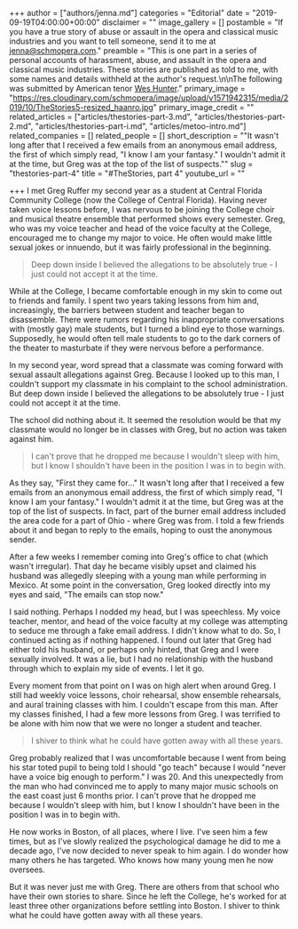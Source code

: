 +++
author = ["authors/jenna.md"]
categories = "Editorial"
date = "2019-09-19T04:00:00+00:00"
disclaimer = ""
image_gallery = []
postamble = "If you have a true story of abuse or assault in the opera and classical music industries and you want to tell someone, send it to me at [jenna@schmopera.com](mailto@jenna@schmopera.com)."
preamble = "This is one part in a series of personal accounts of harassment, abuse, and assault in the opera and classical music industries. These stories are published as told to me, with some names and details withheld at the author's request.\n\nThe following was submitted by American tenor [Wes Hunter](/scene/people/wes-hunter/)."
primary_image = "https://res.cloudinary.com/schmopera/image/upload/v1571942315/media/2019/10/TheStories5-resized_haanro.jpg"
primary_image_credit = ""
related_articles = ["articles/thestories-part-3.md", "articles/thestories-part-2.md", "articles/thestories-part-i.md", "articles/metoo-intro.md"]
related_companies = []
related_people = []
short_description = "\"It wasn't long after that I received a few emails from an anonymous email address, the first of which simply read, \"I know I am your fantasy.\" I wouldn't admit it at the time, but Greg was at the top of the list of suspects.\""
slug = "thestories-part-4"
title = "#TheStories, part 4"
youtube_url = ""

+++
I met Greg Ruffer my second year as a student at Central Florida Community College (now the College of Central Florida). Having never taken voice lessons before, I was nervous to be joining the College choir and musical theatre ensemble that performed shows every semester. Greg, who was my voice teacher and head of the voice faculty at the College, encouraged me to change my major to voice. He often would make little sexual jokes or innuendo, but it was fairly professional in the beginning.

> Deep down inside I believed the allegations to be absolutely true - I just could not accept it at the time.

While at the College, I became comfortable enough in my skin to come out to friends and family. I spent two years taking lessons from him and, increasingly, the barriers between student and teacher began to disassemble. There were rumors regarding his inappropriate conversations with (mostly gay) male students, but I turned a blind eye to those warnings. Supposedly, he would often tell male students to go to the dark corners of the theater to masturbate if they were nervous before a performance.

In my second year, word spread that a classmate was coming forward with sexual assault allegations against Greg. Because I looked up to this man, I couldn't support my classmate in his complaint to the school administration. But deep down inside I believed the allegations to be absolutely true - I just could not accept it at the time.

The school did nothing about it. It seemed the resolution would be that my classmate would no longer be in classes with Greg, but no action was taken against him.

> I can't prove that he dropped me because I wouldn't sleep with him, but I know I shouldn't have been in the position I was in to begin with.

As they say, "First they came for..." It wasn't long after that I received a few emails from an anonymous email address, the first of which simply read, "I know I am your fantasy." I wouldn't admit it at the time, but Greg was at the top of the list of suspects. In fact, part of the burner email address included the area code for a part of Ohio - where Greg was from. I told a few friends about it and began to reply to the emails, hoping to oust the anonymous sender.

After a few weeks I remember coming into Greg's office to chat (which wasn't irregular). That day he became visibly upset and claimed his husband was allegedly sleeping with a young man while performing in Mexico. At some point in the conversation, Greg looked directly into my eyes and said, "The emails can stop now."

I said nothing. Perhaps I nodded my head, but I was speechless. My voice teacher, mentor, and head of the voice faculty at my college was attempting to seduce me through a fake email address. I didn't know what to do. So, I continued acting as if nothing happened. I found out later that Greg had either told his husband, or perhaps only hinted, that Greg and I were sexually involved. It was a lie, but I had no relationship with the husband through which to explain my side of events. I let it go.

Every moment from that point on I was on high alert when around Greg. I still had weekly voice lessons, choir rehearsal, show ensemble rehearsals, and aural training classes with him. I couldn't escape from this man. After my classes finished, I had a few more lessons from Greg. I was terrified to be alone with him now that we were no longer a student and teacher.

> I shiver to think what he could have gotten away with all these years.

Greg probably realized that I was uncomfortable because I went from being his star toted pupil to being told I should "go teach" because I would "never have a voice big enough to perform."  I was 20.  And this unexpectedly from the man who had convinced me to apply to many major music schools on the east coast just 6 months prior. I can't prove that he dropped me because I wouldn't sleep with him, but I know I shouldn't have been in the position I was in to begin with.

He now works in Boston, of all places, where I live. I've seen him a few times, but as I've slowly realized the psychological damage he did to me a decade ago, I've now decided to never speak to him again. I do wonder how many others he has targeted. Who knows how many young men he now oversees.

But it was never just me with Greg. There are others from that school who have their own stories to share. Since he left the College, he's worked for at least three other organizations before settling into Boston. I shiver to think what he could have gotten away with all these years.